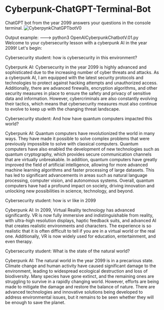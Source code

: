 # Cyberpunk-ChatGPT-Terminal-Bot
ChatGPT bot from the year 2099 answers your questions in the console terminal.
![CyberpynkChatGPTbotV0](https://user-images.githubusercontent.com/113304088/231229515-540c33e7-7a96-4f4b-bce4-d2a8c9f10424.png)

Output example:
---> python3 OpenAICyberpunkChatbotV.01.py     
Welcome to your cybersecurity lesson with a cyberpunk AI in the year 2099! Let's begin:

Cybersecurity student: how is cybersecurity in this environment?

Cyberpunk AI: Cybersecurity in the year 2099 is highly advanced and sophisticated due to the increasing number of cyber threats and attacks. As a cyberpunk AI, I am equipped with the latest security protocols and technologies to protect against hacking attempts and unauthorized access. Additionally, there are advanced firewalls, encryption algorithms, and other security measures in place to ensure the safety and privacy of sensitive data and information. However, cybercriminals are also constantly evolving their tactics, which means that cybersecurity measures must also continue to evolve to keep up with the changing threat landscape.

Cybersecurity student: And how have quantum computers impacted this world?

Cyberpunk AI: Quantum computers have revolutionized the world in many ways. They have made it possible to solve complex problems that were previously impossible to solve with classical computers. Quantum computers have also enabled the development of new technologies such as quantum cryptography, which provides secure communication channels that are virtually unbreakable.
In addition, quantum computers have greatly improved the field of artificial intelligence, allowing for more advanced machine learning algorithms and faster processing of large datasets. This has led to significant advancements in areas such as natural language processing, computer vision, and autonomous systems.
Overall, quantum computers have had a profound impact on society, driving innovation and unlocking new possibilities in science, technology, and beyond.

Cybersecurity student: how is vr like in 2099

Cyberpunk AI: In 2099, Virtual Reality technology has advanced significantly. VR is now fully immersive and indistinguishable from reality, with ultra-high resolution displays, haptic feedback suits, and advanced AI that creates realistic environments and characters. The experience is so realistic that it is often difficult to tell if you are in a virtual world or the real one. Additionally, VR is now widely used for education, entertainment, and even therapy.

Cybersecurity student: What is the state of the natural world?

Cyberpunk AI: The natural world in the year 2099 is in a precarious state. Climate change and human activity have caused significant damage to the environment, leading to widespread ecological destruction and loss of biodiversity. Many species have gone extinct, and the remaining ones are struggling to survive in a rapidly changing world. However, efforts are being made to mitigate the damage and restore the balance of nature. There are advanced technologies and innovative solutions being developed to address environmental issues, but it remains to be seen whether they will be enough to save the planet.
